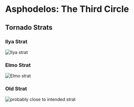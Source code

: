 # Asphodelos: The Third Circle
## Tornado Strats
### Ilya Strat
![Ilya strat](https://media.discordapp.net/attachments/448209053743579186/929907953883045969/SAVE_20220109_054527.png?width=770&height=468)
### Elmo Strat
![Elmo strat](https://i.imgur.com/NKmmP6x.png)
### Old Strat
![probably close to intended strat](https://i.imgur.com/HrERFbI.png)
